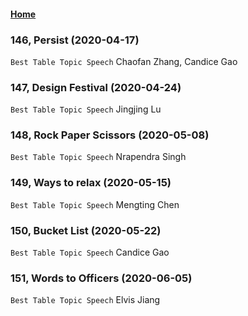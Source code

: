 #### [Home](https://eshtmc.github.io/)    

### 146, Persist (2020-04-17)  
`Best Table Topic Speech` Chaofan Zhang, Candice Gao   

### 147, Design Festival (2020-04-24)  
`Best Table Topic Speech` Jingjing Lu   

### 148, Rock Paper Scissors (2020-05-08)  
`Best Table Topic Speech` Nrapendra Singh   

### 149, Ways to relax (2020-05-15)  
`Best Table Topic Speech` Mengting Chen 

### 150, Bucket List (2020-05-22)  
`Best Table Topic Speech` Candice Gao

### 151, Words to Officers (2020-06-05)  
`Best Table Topic Speech` Elvis Jiang   
